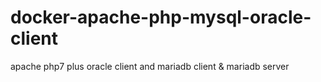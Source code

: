 # docker-apache-php-mysql-oracle-client
apache php7 plus oracle client and mariadb client & mariadb server